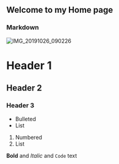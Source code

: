 ## Welcome to my Home page


### Markdown


![IMG_20191026_090226](https://user-images.githubusercontent.com/79046404/130784525-6ed07e24-ac74-460e-a2d9-6625f605dcd1.jpg)


# Header 1
## Header 2
### Header 3

- Bulleted
- List

1. Numbered
2. List

**Bold** and _Italic_ and `Code` text


```


